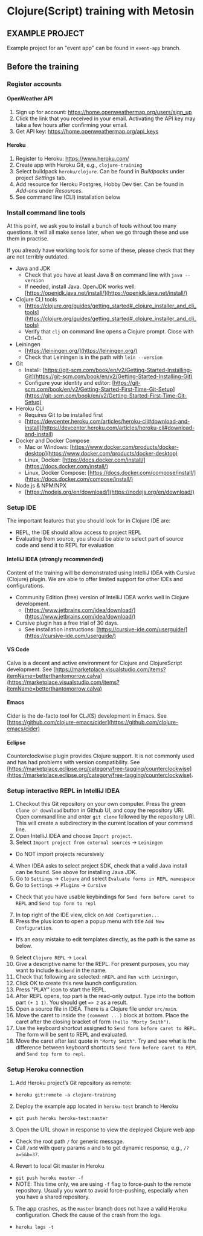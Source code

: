 # Clojure(Script) training with Metosin

## EXAMPLE PROJECT

Example project for an "event app" can be found in `event-app` branch.

## Before the training

### Register accounts

#### OpenWeather API

1. Sign up for account: https://home.openweathermap.org/users/sign_up
2. Click the link that you received in your email. Activating the API key may take a few hours after confirming your email.
3. Get API key: https://home.openweathermap.org/api_keys

#### Heroku

1. Register to Heroku: https://www.heroku.com/
2. Create app with Heroku Git, e.g., `clojure-training`
3. Select buildpack `heroku/clojure`. Can be found in *Buildpacks* under project *Settings* tab.
4. Add resource for Heroku Postgres, Hobby Dev tier. Can be found in *Add-ons* under *Resources*.
5. See command line (CLI) installation below

### Install command line tools

At this point, we ask you to install a bunch of tools without too many questions. It will all make sense later, when we go through these and use them in practise.

If you already have working tools for some of these, please check that they are not terribly outdated.

- Java and JDK
  * Check that you have at least Java 8 on command line with `java --version`
  * If needed, install Java. OpenJDK works well: [https://openjdk.java.net/install/](https://openjdk.java.net/install/)
- Clojure CLI tools
  * [https://clojure.org/guides/getting_started#_clojure_installer_and_cli_tools](https://clojure.org/guides/getting_started#_clojure_installer_and_cli_tools)
  * Verify that `clj` on command line opens a Clojure prompt. Close with Ctrl+D.
- Leiningen
  * [https://leiningen.org/](https://leiningen.org/)
  * Check that Leiningen is in the path with `lein --version`
- Git
  * Install: [https://git-scm.com/book/en/v2/Getting-Started-Installing-Git](https://git-scm.com/book/en/v2/Getting-Started-Installing-Git)
  * Configure your identity and editor: [https://git-scm.com/book/en/v2/Getting-Started-First-Time-Git-Setup](https://git-scm.com/book/en/v2/Getting-Started-First-Time-Git-Setup)
- Heroku CLI
  * Requires Git to be installed first
  * [https://devcenter.heroku.com/articles/heroku-cli#download-and-install](https://devcenter.heroku.com/articles/heroku-cli#download-and-install)
- Docker and Docker Compose
  * Mac or Windows: [https://www.docker.com/products/docker-desktop](https://www.docker.com/products/docker-desktop)
  * Linux, Docker: [https://docs.docker.com/install/](https://docs.docker.com/install/)
  * Linux, Docker Compose: [https://docs.docker.com/compose/install/](https://docs.docker.com/compose/install/)
- Node.js & NPM/NPX
  * [https://nodejs.org/en/download/](https://nodejs.org/en/download/)

### Setup IDE

The important features that you should look for in Clojure IDE are:
- REPL, the IDE should allow access to project REPL
- Evaluating from source, you should be able to select part of source code and send it to REPL for evaluation

#### IntelliJ IDEA (strongly recommended)

Content of the training will be demonstrated using IntelliJ IDEA with Cursive (Clojure) plugin. We are able to offer limited support for other IDEs and configurations. 

- Community Edition (free) version of IntelliJ IDEA works well in Clojure development.
  * [https://www.jetbrains.com/idea/download/](https://www.jetbrains.com/idea/download/)
- Cursive plugin has a free trial of 30 days.
  * See installation instructions: [https://cursive-ide.com/userguide/](https://cursive-ide.com/userguide/)

#### VS Code 

Calva is a decent and active environment for Clojure and ClojureScript development. See [https://marketplace.visualstudio.com/items?itemName=betterthantomorrow.calva](https://marketplace.visualstudio.com/items?itemName=betterthantomorrow.calva)

#### Emacs

Cider is the de-facto tool for CLJ(S) development in Emacs. See [https://github.com/clojure-emacs/cider](https://github.com/clojure-emacs/cider)

#### Eclipse

Counterclockwise plugin provides Clojure support. It is not commonly used and has had problems with version compatibility. See [https://marketplace.eclipse.org/category/free-tagging/counterclockwise](https://marketplace.eclipse.org/category/free-tagging/counterclockwise). 

### Setup interactive REPL in IntelliJ IDEA

1. Checkout this Git repository on your own computer. Press the green `Clone or download` button in Github UI, and copy the repository URI. Open command line and enter `git clone` followed by the repository URI. This will create a subdirectory in the current location of your command line.
2. Open IntelliJ IDEA and choose `Import project`. 
3. Select `Import project from external sources` -> `Leiningen`
  - Do NOT import projects recursively
4. When IDEA asks to select project SDK, check that a valid Java install can be found. See above for installing Java JDK.
5. Go to `Settings` ->  `Clojure` and select `Evaluate forms in REPL namespace`
6. Go to `Settings` -> `Plugins` -> `Cursive`
  - Check that you have usable keybindings for `Send form before caret to REPL` and `Send top form to repl`
7. In top right of the IDE view, click on `Add Configuration...`
8. Press the plus icon to open a popup menu with title `Add New Configuration`.
  - It’s an easy mistake to edit templates directly, as the path is the same as below. 
9. Select `Clojure REPL` -> `Local`
10. Give a descriptive name for the REPL. For present purposes, you may want to include `Backend` in the name.
11. Check that following are selected: `nREPL` and `Run with Leiningen`, 
12. Click OK to create this new launch configuration.
13. Press "PLAY" icon to start the REPL.
14. After REPL opens, top part is the read-only output. Type into the bottom part `(+ 1 1)`. You should get `=> 2` as a result.
15. Open a source file in IDEA. There is a Clojure file under `src/main`. 
16. Move the caret to inside the `(comment ...)` block at bottom. Place the caret after the closing bracket of form `(hello "Morty Smith")`.
17. Use the keyboard shortcut assigned to `Send form before caret to REPL`. The form will be sent to REPL and evaluated. 
18. Move the caret after last quote in `"Morty Smith"`. Try and see what is the difference between keyboard shortcuts `Send form before caret to REPL` and `Send top form to repl`.

### Setup Heroku connection

1. Add Heroku project’s Git repository as remote:
  - `heroku git:remote -a clojure-training`
2. Deploy the example app located in `heroku-test` branch to Heroku
  - `git push heroku heroku-test:master`
3. Open the URL shown in response to view the deployed Clojure web app
  - Check the root path `/` for generic message.
  - Call `/add` with query params `a` and `b` to get dynamic response, e.g., `/?a=5&b=37`.
4. Revert to local Git master in Heroku
  - `git push heroku master -f`
  - NOTE: This time only, we are using `-f` flag to force-push to the remote repository. Usually you want to avoid force-pushing, especially when you have a shared repository.
5. The app crashes, as the `master` branch does not have a valid Heroku configuration. Check the cause of the crash from the logs.
  - `heroku logs -t`
